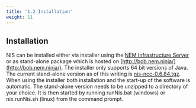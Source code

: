 ```yaml
---
title: '1.2 Installation'
weight: 11
---
```


## Installation

NIS can be installed either via installer using the [NEM Infrastructure Server](http://bob.nem.ninja/installer/) or as stand-alone package which is hosted on [http://bob.nem.ninja/](http://bob.nem.ninja/). The installer only supports 64 bit versions of Java. The current stand-alone version as of this writing is [nis-ncc-0.6.84.tgz](http://bob.nem.ninja/nis-ncc-0.6.84.tgz). When using the installer both installation and the start-up of the software is automatic. The stand-alone version needs to be unzipped to a directory of your choice. It is then started by running runNis.bat (windows) or nix.runNis.sh (linux) from the command prompt.
